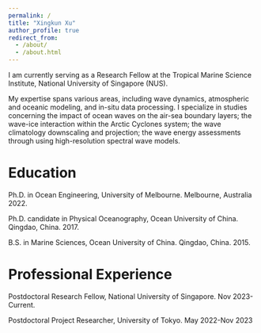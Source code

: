 ```yaml
---
permalink: /
title: "Xingkun Xu"
author_profile: true
redirect_from: 
  - /about/
  - /about.html
---
```


I am currently serving as a Research Fellow at the Tropical Marine Science Institute, National University of Singapore (NUS).

My expertise spans various areas, including wave dynamics, atmospheric and oceanic modeling, and in-situ data processing. I specialize in studies concerning the impact of ocean waves on the air-sea boundary layers; the wave-ice interaction within the Arctic Cyclones system; the wave climatology downscaling and projection; the wave energy assessments through using high-resolution spectral wave models.

Education
======
Ph.D. in Ocean Engineering, University of Melbourne. Melbourne, Australia 2022.

Ph.D. candidate in Physical Oceanography, Ocean University of China. Qingdao, China. 2017.

B.S. in Marine Sciences, Ocean University of China. Qingdao, China. 2015.

Professional Experience
======
Postdoctoral Research Fellow, National University of Singapore. Nov 2023-Current.

Postdoctoral Project Researcher, University of Tokyo. May 2022-Nov 2023



